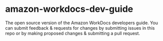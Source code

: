 # amazon-workdocs-dev-guide
The open source version of the Amazon WorkDocs developers guide. You can submit feedback &amp; requests for changes by submitting issues in this repo or by making proposed changes &amp; submitting a pull request.
